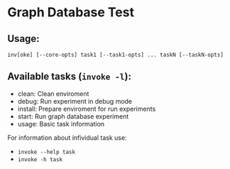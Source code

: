 # Graph Database Test 

## Usage: 
`inv[oke] [--core-opts] task1 [--task1-opts] ... taskN [--taskN-opts]`


## Available tasks (`invoke -l`):

- clean: 
Clean enviroment
- debug: 
Run experiment in debug mode
- install:
Prepare enviroment for run experiments
- start:
Run graph database experiment
- usage:
Basic task information

For information about infividual task use:
 - `invoke --help task`
 - `invoke -h task`
